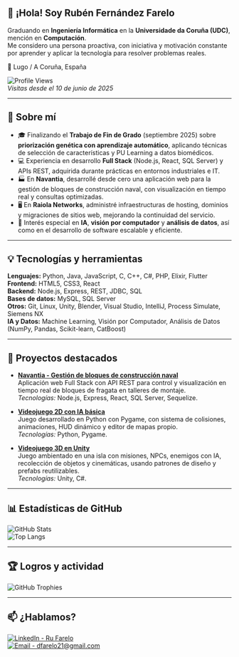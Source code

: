 ## 👋 ¡Hola! Soy Rubén Fernández Farelo

Graduando en **Ingeniería Informática** en la **Universidade da Coruña (UDC)**, mención en **Computación**.  
Me considero una persona proactiva, con iniciativa y motivación constante por aprender y aplicar la tecnología para resolver problemas reales.

📍 Lugo / A Coruña, España  

![Profile Views](https://komarev.com/ghpvc/?username=ru-farelo&label=Profile%20views&color=0e75b6&style=for-the-badge)  
_Visitas desde el 10 de junio de 2025_  

---

## 🚀 Sobre mí

- 🎓 Finalizando el **Trabajo de Fin de Grado** (septiembre 2025) sobre **priorización genética con aprendizaje automático**, aplicando técnicas de selección de características y PU Learning a datos biomédicos.  
- 💻 Experiencia en desarrollo **Full Stack** (Node.js, React, SQL Server) y APIs REST, adquirida durante prácticas en entornos industriales e IT.  
- 🏭 En **Navantia**, desarrollé desde cero una aplicación web para la gestión de bloques de construcción naval, con visualización en tiempo real y consultas optimizadas.  
- 🖥️ En **Raiola Networks**, administré infraestructuras de hosting, dominios y migraciones de sitios web, mejorando la continuidad del servicio.  
- 🧠 Interés especial en **IA**, **visión por computador** y **análisis de datos**, así como en el desarrollo de software escalable y eficiente.  

---

## 💡 Tecnologías y herramientas

**Lenguajes:** Python, Java, JavaScript, C, C++, C#, PHP, Elixir, Flutter  
**Frontend:** HTML5, CSS3, React  
**Backend:** Node.js, Express, REST, JDBC, SQL  
**Bases de datos:** MySQL, SQL Server  
**Otros:** Git, Linux, Unity, Blender, Visual Studio, IntelliJ, Process Simulate, Siemens NX  
**IA y Datos:** Machine Learning, Visión por Computador, Análisis de Datos (NumPy, Pandas, Scikit-learn, CatBoost)  

---

## 📂 Proyectos destacados

- **[Navantia - Gestión de bloques de construcción naval](https://github.com/ru-farelo/Navantia_Bloques)**  
  Aplicación web Full Stack con API REST para control y visualización en tiempo real de bloques de fragata en talleres de montaje.  
  _Tecnologías:_ Node.js, Express, React, SQL Server, Sequelize.  

- **[Videojuego 2D con IA básica](https://drive.google.com/drive/folders/1Dar8koABJGTzcy-CFELCQjvza_eGCPOJ)**  
  Juego desarrollado en Python con Pygame, con sistema de colisiones, animaciones, HUD dinámico y editor de mapas propio.  
  _Tecnologías:_ Python, Pygame.  

- **[Videojuego 3D en Unity](https://drive.google.com/drive/folders/163c0QqlyZsR3tuNQWeO4Z3n3fXOZKZ7A)**  
  Juego ambientado en una isla con misiones, NPCs, enemigos con IA, recolección de objetos y cinemáticas, usando patrones de diseño y prefabs reutilizables.  
  _Tecnologías:_ Unity, C#.
---

## 📊 Estadísticas de GitHub

![GitHub Stats](https://github-readme-stats.vercel.app/api?username=ru-farelo&show_icons=true&theme=tokyonight&count_private=true&hide=prs)  
![Top Langs](https://github-readme-stats.vercel.app/api/top-langs/?username=ru-farelo&layout=compact&theme=tokyonight)  

---

## 🏆 Logros y actividad

![GitHub Trophies](https://github-profile-trophy.vercel.app/?username=ru-farelo&theme=tokyonight&no-frame=true&margin-w=10&column=7)  

---

## 📫 ¿Hablamos?

[![LinkedIn - Ru Farelo](https://img.shields.io/badge/LinkedIn-Ru_Farelo-blue?style=for-the-badge&logo=linkedin&logoColor=white)](https://www.linkedin.com/in/ru-farelo-a6b1461b212d)  
[![Email - dfarelo21@gmail.com](https://img.shields.io/badge/Email-dfarelo21@gmail.com-D14836?style=for-the-badge&logo=gmail&logoColor=white)](mailto:dfarelo21@gmail.com)  
